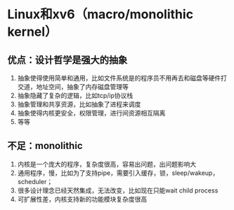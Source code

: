 # Linux和xv6（macro/monolithic kernel）
## 优点：设计哲学是强大的抽象
1. 抽象使得使用简单和通用，比如文件系统是的程序员不用再去和磁盘等硬件打交道，地址空间，抽象了内存磁盘管理等
2. 抽象隐藏了复杂的逻辑，比如tcp/ip协议栈
3. 抽象管理和共享资源，比如抽象了进程来调度
4. 抽象使得内核更安全，权限管理，进行间资源相互隔离
5. 等等
## 不足：monolithic
1. 内核是一个庞大的程序，复杂度很高，容易出问题，出问题影响大
2. 通用程序，慢，比如为了支持pipe，需要引入缓存，锁，sleep/wakeup，scheduler；
3. 很多设计理念已经天然集成，无法改变，比如现在只能wait child process
4. 可扩展性差，内核支持新的功能模块复杂度很高